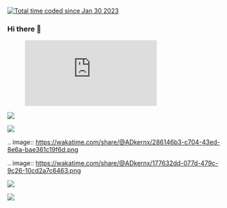 <a href="https://wakatime.com/@54d99f29-75b1-48c3-a9ec-a4132e114e56"><img src="https://wakatime.com/badge/user/54d99f29-75b1-48c3-a9ec-a4132e114e56.svg" alt="Total time coded since Jan 30 2023" /></a>

### Hi there 👋

<figure>
  <embed src="https://wakatime.com/share/@ADkernx/224250e2-af40-4359-b42f-462c6918a2b7.svg"></embed>
</figure>

<a href="https://wakatime.com"><img src="https://wakatime.com/share/@ADkernx/286146b3-c704-43ed-8e6a-bae361c19f6d.png" /></a>

<a href="https://wakatime.com"><img src="https://wakatime.com/share/@ADkernx/177632dd-077d-479c-9c26-10cd2a7c6463.png" /></a>

.. image:: https://wakatime.com/share/@ADkernx/286146b3-c704-43ed-8e6a-bae361c19f6d.png
 
.. image:: https://wakatime.com/share/@ADkernx/177632dd-077d-479c-9c26-10cd2a7c6463.png

<a href="https://wakatime.com"><img src="https://wakatime.com/share/@ADkernx/224250e2-af40-4359-b42f-462c6918a2b7.svg" /></a>

<a href="https://wakatime.com"><img src="https://wakatime.com/share/@ADkernx/177632dd-077d-479c-9c26-10cd2a7c6463.svg" /></a>
